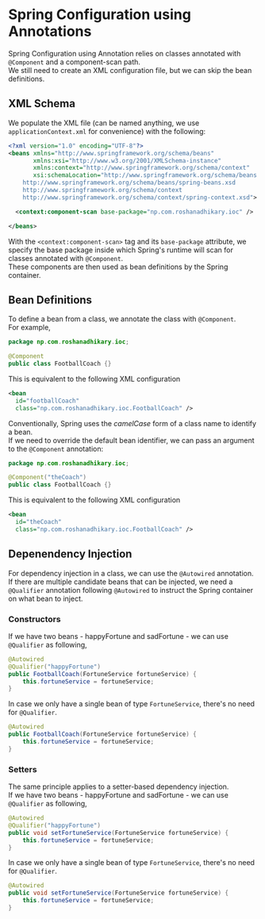 # Spring Configuration using Annotations

Spring Configuration using Annotation relies on classes annotated with `@Component` and a component-scan path.<br>
We still need to create an XML configuration file, but we can skip the bean definitions.

## XML Schema
We populate the XML file (can be named anything, we use `applicationContext.xml` for convenience) with the following:

```xml
<?xml version="1.0" encoding="UTF-8"?>
<beans xmlns="http://www.springframework.org/schema/beans"
       xmlns:xsi="http://www.w3.org/2001/XMLSchema-instance"
       xmlns:context="http://www.springframework.org/schema/context"
       xsi:schemaLocation="http://www.springframework.org/schema/beans
    http://www.springframework.org/schema/beans/spring-beans.xsd
    http://www.springframework.org/schema/context
    http://www.springframework.org/schema/context/spring-context.xsd">

  <context:component-scan base-package="np.com.roshanadhikary.ioc" />

</beans>
```

With the `<context:component-scan>` tag and its `base-package` attribute, we specify the base package inside which Spring's runtime will scan for classes annotated with `@Component`.<br>
These components are then used as bean definitions by the Spring container.

## Bean Definitions
To define a bean from a class, we annotate the class with `@Component`.<br>
For example,
```java
package np.com.roshanadhikary.ioc;

@Component
public class FootballCoach {}
```

This is equivalent to the following XML configuration
```xml
<bean
  id="footballCoach"
  class="np.com.roshanadhikary.ioc.FootballCoach" />
```

Conventionally, Spring uses the *camelCase* form of a class name to identify a bean.<br>
If we need to override the default bean identifier, we can pass an argument to the `@Component` annotation:
```java
package np.com.roshanadhikary.ioc;

@Component("theCoach")
public class FootballCoach {}
```

This is equivalent to the following XML configuration
```xml
<bean
  id="theCoach"
  class="np.com.roshanadhikary.ioc.FootballCoach" />
```
## Depenendency Injection
For dependency injection in a class, we can use the `@Autowired` annotation.<br>
If there are multiple candidate beans that can be injected, we need a `@Qualifier` annotation following `@Autowired` to instruct the Spring container on what bean to inject.

### Constructors
If we have two beans - happyFortune and sadFortune - we can use `@Qualifier` as following,
```java
@Autowired
@Qualifier("happyFortune")
public FootballCoach(FortuneService fortuneService) {
	this.fortuneService = fortuneService;
}
```

In case we only have a single bean of type `FortuneService`, there's no need for `@Qualifier`.
```java
@Autowired
public FootballCoach(FortuneService fortuneService) {
	this.fortuneService = fortuneService;
}
```

### Setters
The same principle applies to a setter-based dependency injection.<br>
If we have two beans - happyFortune and sadFortune - we can use `@Qualifier` as following,
```java
@Autowired
@Qualifier("happyFortune")
public void setFortuneService(FortuneService fortuneService) {
	this.fortuneService = fortuneService;
}
```

In case we only have a single bean of type `FortuneService`, there's no need for `@Qualifier`.
```java
@Autowired
public void setFortuneService(FortuneService fortuneService) {
	this.fortuneService = fortuneService;
}
```
